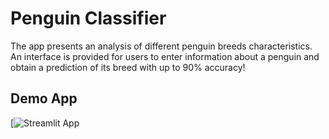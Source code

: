 # Penguin Classifier 

The app presents an analysis of different penguin breeds characteristics. An interface is provided for users to enter information about a penguin and obtain a prediction of its breed with up to 90% accuracy! 

## Demo App

[![Streamlit App](https://first-deployed-model-aiacademy.streamlit.app/)
